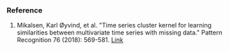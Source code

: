 ### Reference
1. Mikalsen, Karl Øyvind, et al. "Time series cluster kernel for learning similarities between multivariate time series with missing data." Pattern Recognition 76 (2018): 569-581. [Link](https://arxiv.org/pdf/1704.00794.pdf)
